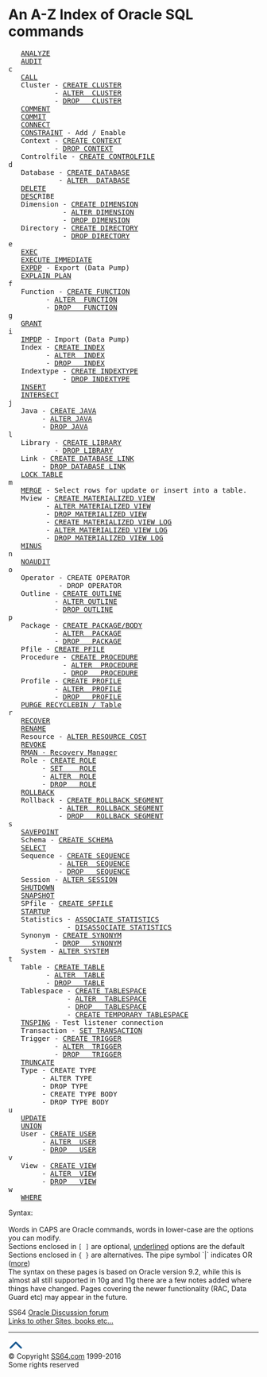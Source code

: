 

<h1>An A-Z Index of <span class="red">Oracle SQL</span> commands</h1>
<pre>   <a href="analyze.html">ANALYZE</a>
   <a href="audit.html">AUDIT</a><br>c
   <a href="call.html">CALL</a>
   Cluster - <a href="cluster_c.html">CREATE CLUSTER</a>
           - <a href="cluster_a.html">ALTER  CLUSTER</a>
           - <a href="cluster_d.html">DROP   CLUSTER</a>
   <a href="comment.html">COMMENT</a>
   <a href="commit.html">COMMIT</a>
   <a href="connect.html">CONNECT</a>
   <a href="table_a.html">CONSTRAINT</a> - Add / Enable
   Context - <a href="context_c.html">CREATE CONTEXT</a>
           - <a href="context_d.html">DROP CONTEXT</a>
   Controlfile - <a href="controlfile_c.html">CREATE CONTROLFILE</a>
d
   Database - <a href="database_c.html">CREATE DATABASE</a>
            - <a href="database_a.html">ALTER  DATABASE</a>
   <a href="delete.html">DELETE</a>
   <a href="desc.html">DESC</a>RIBE
   Dimension - <a href="dimension_c.html">CREATE DIMENSION</a>
             - <a href="dimension_a.html">ALTER DIMENSION</a>
             - <a href="dimension_d.html">DROP DIMENSION</a>
   Directory - <a href="directory_c.html">CREATE DIRECTORY</a>
             - <a href="directory_d.html">DROP DIRECTORY</a>
e
   <a href="exec.html">EXEC</a>
   <a href="exec_imm.html">EXECUTE IMMEDIATE</a>
   <a href="expdp.html">EXPDP</a> - Export (Data Pump)
   <a href="explain.html">EXPLAIN PLAN</a>
f
   Function - <a href="function_c.html">CREATE FUNCTION</a>
         - <a href="function_a.html">ALTER  FUNCTION</a>
         - <a href="function_d.html">DROP   FUNCTION</a>
g
   <a href="grant.html">GRANT</a>
i
   <a href="impdp.html">IMPDP</a> - Import (Data Pump)
   Index - <a href="index_c.html">CREATE INDEX</a>
         - <a href="index_a.html">ALTER  INDEX</a>
         - <a href="index_d.html">DROP   INDEX</a>
   Indextype - <a href="indextype_c.html">CREATE INDEXTYPE</a>
             - <a href="indextype_d.html">DROP INDEXTYPE</a>
   <a href="insert.html">INSERT</a>
   <a href="union.html">INTERSECT</a>
j
   Java - <a href="java_c.html">CREATE JAVA</a>
        - <a href="java_a.html">ALTER JAVA</a>
        - <a href="java_d.html">DROP JAVA</a>
l
   Library - <a href="library_c.html">CREATE LIBRARY</a>
           - <a href="library_d.html">DROP LIBRARY</a>
   Link - <a href="link_c.html">CREATE DATABASE LINK</a>
        - <a href="link_d.html">DROP DATABASE LINK</a>
   <a href="lock.html">LOCK TABLE</a>
m
   <a href="merge.html">MERGE</a> - Select rows for update or insert into a table.
   Mview - <a href="mview_c.html">CREATE MATERIALIZED VIEW</a>
         - <a href="mview_a.html">ALTER MATERIALIZED VIEW</a>
         - <a href="mview_d.html">DROP MATERIALIZED VIEW</a>
         - <a href="mview_log_c.html">CREATE MATERIALIZED VIEW LOG</a>
         - <a href="mview_log_a.html">ALTER MATERIALIZED VIEW LOG</a>
         - <a href="mview_log_d.html">DROP MATERIALIZED VIEW LOG</a>
   <a href="union.html">MINUS</a>
n
   <a href="noaudit.html">NOAUDIT</a>
o
   Operator - CREATE OPERATOR
            - DROP OPERATOR
   Outline - <a href="outline_c.html">CREATE OUTLINE</a>
           - <a href="outline_a.html">ALTER OUTLINE</a>
           - <a href="outline_d.html">DROP OUTLINE</a>
p
   Package - <a href="package_c.html">CREATE PACKAGE/BODY</a>
           - <a href="package_a.html">ALTER  PACKAGE</a>
           - <a href="package_d.html">DROP   PACKAGE</a>
   Pfile - <a href="pfile.html">CREATE PFILE</a>
   Procedure - <a href="procedure_c.html">CREATE PROCEDURE</a>
             - <a href="procedure_a.html">ALTER  PROCEDURE</a>
             - <a href="procedure_d.html">DROP   PROCEDURE</a>
   Profile - <a href="profile_c.html">CREATE PROFILE</a>
           - <a href="profile_a.html">ALTER  PROFILE</a>
           - <a href="profile_d.html">DROP   PROFILE</a>
   <a href="purge.html">PURGE RECYCLEBIN / Table</a>
r
   <a href="recover.html">RECOVER</a>
   <a href="rename.html">RENAME</a>
   Resource - <a href="resource_a.html">ALTER RESOURCE COST</a>
   <a href="revoke.html">REVOKE</a>
   <a href="rman.html">RMAN - Recovery Manager</a>
   Role - <a href="role_c.html">CREATE ROLE</a>
        - <a href="role_s.html">SET    ROLE</a>
        - <a href="role_a.html">ALTER  ROLE</a>
        - <a href="role_d.html">DROP   ROLE</a>
   <a href="rollback.html">ROLLBACK</a>
   Rollback - <a href="rollback_c.html">CREATE ROLLBACK SEGMENT</a>
            - <a href="rollback_a.html">ALTER  ROLLBACK SEGMENT</a>
            - <a href="rollback_d.html">DROP   ROLLBACK SEGMENT</a>
s
   <a href="savepoint.html">SAVEPOINT</a>
   Schema - <a href="schema_c.html">CREATE SCHEMA</a>
   <a href="select.html">SELECT</a>
   Sequence - <a href="sequence_c.html">CREATE SEQUENCE</a>
            - <a href="sequence_a.html">ALTER  SEQUENCE</a>
            - <a href="sequence_d.html">DROP   SEQUENCE</a>
   Session - <a href="session_a.html">ALTER SESSION</a>
   <a href="shutdown.html">SHUTDOWN</a>
   <a href="snapshot.html">SNAPSHOT</a>
   SPfile - <a href="spfile.html">CREATE SPFILE</a>
   <a href="startup.html">STARTUP</a>
   Statistics - <a href="stats_assoc.html">ASSOCIATE STATISTICS</a>
              - <a href="stats_dis.html">DISASSOCIATE STATISTICS</a>
   Synonym - <a href="syn_c.html">CREATE SYNONYM</a>
           - <a href="syn_d.html">DROP   SYNONYM</a>
   System - <a href="system_a.html">ALTER SYSTEM</a>
t
   Table - <a href="table_c.html">CREATE TABLE</a>
         - <a href="table_a.html">ALTER  TABLE</a>
         - <a href="table_d.html">DROP   TABLE</a>
   Tablespace - <a href="tablespace_c.html">CREATE TABLESPACE</a>
              - <a href="tablespace_a.html">ALTER  TABLESPACE</a>
              - <a href="tablespace_d.html">DROP   TABLESPACE</a>
              - <a href="temp_tspace_c.html">CREATE TEMPORARY TABLESPACE</a>
   <a href="tnsping.html">TNSPING</a> - Test listener connection
   Transaction - <a href="transaction_s.html">SET TRANSACTION</a>
   Trigger - <a href="trigger_c.html">CREATE TRIGGER</a>
           - <a href="trigger_a.html">ALTER  TRIGGER</a>
           - <a href="trigger_d.html">DROP   TRIGGER</a>
   <a href="truncate.html">TRUNCATE</a>
   Type - CREATE TYPE
        - ALTER TYPE
        - DROP TYPE
        - CREATE TYPE BODY
        - DROP TYPE BODY
u
   <a href="update.html">UPDATE</a>
   <a href="union.html">UNION</a>
   User - <a href="user_c.html">CREATE USER</a>
        - <a href="user_a.html">ALTER  USER</a>
        - <a href="user_d.html">DROP   USER</a>
v
   View - <a href="view_c.html">CREATE VIEW</a>
        - <a href="view_a.html">ALTER  VIEW</a>
        - <a href="view_d.html">DROP   VIEW</a>
w
   <a href="select.html">WHERE</a>
</pre>
<p>Syntax:<br>
  <br>
Words in CAPS are Oracle commands, words in lower-case are the options you can 
  modify.<br>
  Sections enclosed in <code>[ ]</code> are optional, <u>underlined</u> options 
  are the default <br>
  Sections enclosed in <code>{ }</code> are alternatives. The pipe symbol `|` indicates 
OR (<a href="http://ss64.com/docs/bnf.html">more</a>)<br>
The syntax on these pages is based on Oracle version 9.2, while this is almost all still supported in  10g and 11g there are a few notes added where things have changed. Pages covering the newer functionality (RAC, Data Guard etc) may appear in the future. </p>
<p>SS64 <a href="http://ss64.org/viewforum.php?id=9">Oracle Discussion forum</a><br>
<a href="../links/oralinks.html">Links to other Sites, books etc…</a></p><!-- #BeginLibraryItem "/Library/foot_menu.lbi" --><hr>
<div id="bl" class="footer"><a href="index.html#"><img src="../images/top.png" width="30" height="22" alt="Back to the Top"></a></div>
<div id="br" class="footer, tagline">© Copyright <a href="http://ss64.com/">SS64.com</a> 1999-2016<br>
Some rights reserved</div><!-- #EndLibraryItem -->

